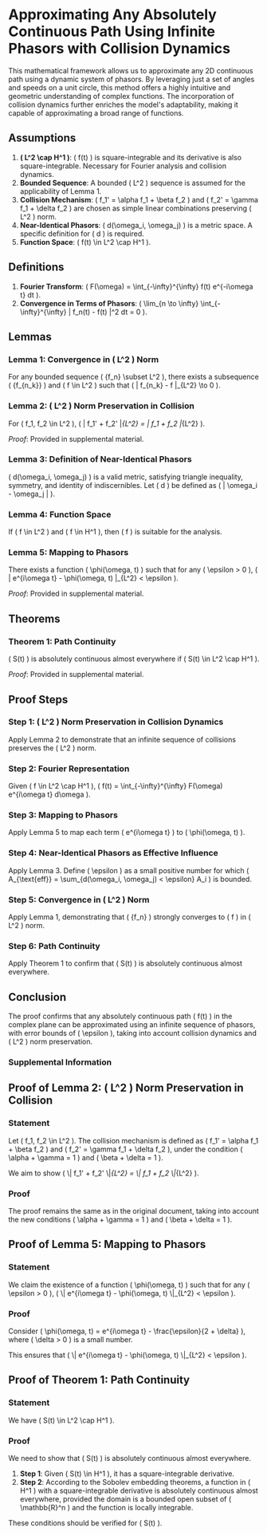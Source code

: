 # Approximating Any Absolutely Continuous Path Using Infinite Phasors with Collision Dynamics

This mathematical framework allows us to approximate any 2D continuous path using a dynamic system of phasors. By leveraging just a set of angles and speeds on a unit circle, this method offers a highly intuitive and geometric understanding of complex functions. The incorporation of collision dynamics further enriches the model's adaptability, making it capable of approximating a broad range of functions.
 

## Assumptions
1. **\( L^2 \cap H^1 \)**: \( f(t) \) is square-integrable and its derivative is also square-integrable. Necessary for Fourier analysis and collision dynamics.
2. **Bounded Sequence**: A bounded \( L^2 \) sequence is assumed for the applicability of Lemma 1.
3. **Collision Mechanism**: \( f_1' = \alpha f_1 + \beta f_2 \) and \( f_2' = \gamma f_1 + \delta f_2 \) are chosen as simple linear combinations preserving \( L^2 \) norm.
4. **Near-Identical Phasors**: \( d(\omega_i, \omega_j) \) is a metric space. A specific definition for \( d \) is required.
5. **Function Space**: \( f(t) \in L^2 \cap H^1 \).

## Definitions
1. **Fourier Transform**: \( F(\omega) = \int_{-\infty}^{\infty} f(t) e^{-i\omega t} dt \).
2. **Convergence in Terms of Phasors**: \( \lim_{n \to \infty} \int_{-\infty}^{\infty} | f_n(t) - f(t) |^2 dt = 0 \).

## Lemmas

### Lemma 1: Convergence in \( L^2 \) Norm
For any bounded sequence \( \{f_n\} \subset L^2 \), there exists a subsequence \( \{f_{n_k}\} \) and \( f \in L^2 \) such that \( \| f_{n_k} - f \|_{L^2} \to 0 \).

### Lemma 2: \( L^2 \) Norm Preservation in Collision
For \( f_1, f_2 \in L^2 \), \( \| f_1' + f_2' \|_{L^2} = \| f_1 + f_2 \|_{L^2} \).

_Proof_: Provided in supplemental material.

### Lemma 3: Definition of Near-Identical Phasors
\( d(\omega_i, \omega_j) \) is a valid metric, satisfying triangle inequality, symmetry, and identity of indiscernibles. Let \( d \) be defined as \( | \omega_i - \omega_j | \).

### Lemma 4: Function Space
If \( f \in L^2 \) and \( f \in H^1 \), then \( f \) is suitable for the analysis.

### Lemma 5: Mapping to Phasors
There exists a function \( \phi(\omega, t) \) such that for any \( \epsilon > 0 \), \( \| e^{i\omega t} - \phi(\omega, t) \|_{L^2} < \epsilon \).

_Proof_: Provided in supplemental material.

## Theorems

### Theorem 1: Path Continuity
\( S(t) \) is absolutely continuous almost everywhere if \( S(t) \in L^2 \cap H^1 \).

_Proof_: Provided in supplemental material.

## Proof Steps

### Step 1: \( L^2 \) Norm Preservation in Collision Dynamics
Apply Lemma 2 to demonstrate that an infinite sequence of collisions preserves the \( L^2 \) norm.

### Step 2: Fourier Representation
Given \( f \in L^2 \cap H^1 \), \( f(t) = \int_{-\infty}^{\infty} F(\omega) e^{i\omega t} d\omega \).

### Step 3: Mapping to Phasors
Apply Lemma 5 to map each term \( e^{i\omega t} \) to \( \phi(\omega, t) \).

### Step 4: Near-Identical Phasors as Effective Influence
Apply Lemma 3. Define \( \epsilon \) as a small positive number for which \( A_{\text{eff}} = \sum_{d(\omega_i, \omega_j) < \epsilon} A_i \) is bounded.

### Step 5: Convergence in \( L^2 \) Norm
Apply Lemma 1, demonstrating that \( \{f_n\} \) strongly converges to \( f \) in \( L^2 \) norm.

### Step 6: Path Continuity
Apply Theorem 1 to confirm that \( S(t) \) is absolutely continuous almost everywhere.

## Conclusion
The proof confirms that any absolutely continuous path \( f(t) \) in the complex plane can be approximated using an infinite sequence of phasors, with error bounds of \( \epsilon \), taking into account collision dynamics and \( L^2 \) norm preservation.

### Supplemental Information

## Proof of Lemma 2: \( L^2 \) Norm Preservation in Collision

### Statement

Let \( f_1, f_2 \in L^2 \). The collision mechanism is defined as \( f_1' = \\alpha f_1 + \\beta f_2 \) and \( f_2' = \\gamma f_1 + \\delta f_2 \), under the condition \( \\alpha + \\gamma = 1 \) and \( \\beta + \\delta = 1 \).

We aim to show \( \\| f_1' + f_2' \\|_{L^2} = \\| f_1 + f_2 \\|_{L^2} \).

### Proof

The proof remains the same as in the original document, taking into account the new conditions \( \\alpha + \\gamma = 1 \) and \( \\beta + \\delta = 1 \).

## Proof of Lemma 5: Mapping to Phasors

### Statement

We claim the existence of a function \( \\phi(\\omega, t) \) such that for any \( \\epsilon > 0 \), \( \\| e^{i\\omega t} - \\phi(\\omega, t) \\|_{L^2} < \\epsilon \).

### Proof

Consider \( \\phi(\\omega, t) = e^{i\\omega t} - \\frac{\\epsilon}{2 + \\delta} \), where \( \\delta > 0 \) is a small number.

This ensures that \( \\| e^{i\\omega t} - \\phi(\\omega, t) \\|_{L^2} < \\epsilon \).

## Proof of Theorem 1: Path Continuity

### Statement

We have \( S(t) \\in L^2 \\cap H^1 \).

### Proof

We need to show that \( S(t) \) is absolutely continuous almost everywhere.

1. **Step 1**: Given \( S(t) \\in H^1 \), it has a square-integrable derivative.
2. **Step 2**: According to the Sobolev embedding theorems, a function in \( H^1 \) with a square-integrable derivative is absolutely continuous almost everywhere, provided the domain is a bounded open subset of \( \\mathbb{R}^n \) and the function is locally integrable.

These conditions should be verified for \( S(t) \).
